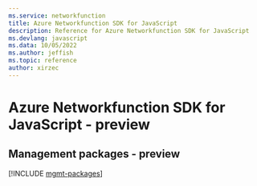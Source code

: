 ```yaml
---
ms.service: networkfunction
title: Azure Networkfunction SDK for JavaScript
description: Reference for Azure Networkfunction SDK for JavaScript
ms.devlang: javascript
ms.data: 10/05/2022
ms.author: jeffish
ms.topic: reference
author: xirzec
---
```

# Azure Networkfunction SDK for JavaScript - preview

## Management packages - preview
[!INCLUDE [mgmt-packages](networkfunction-mgmt-index.md)]
